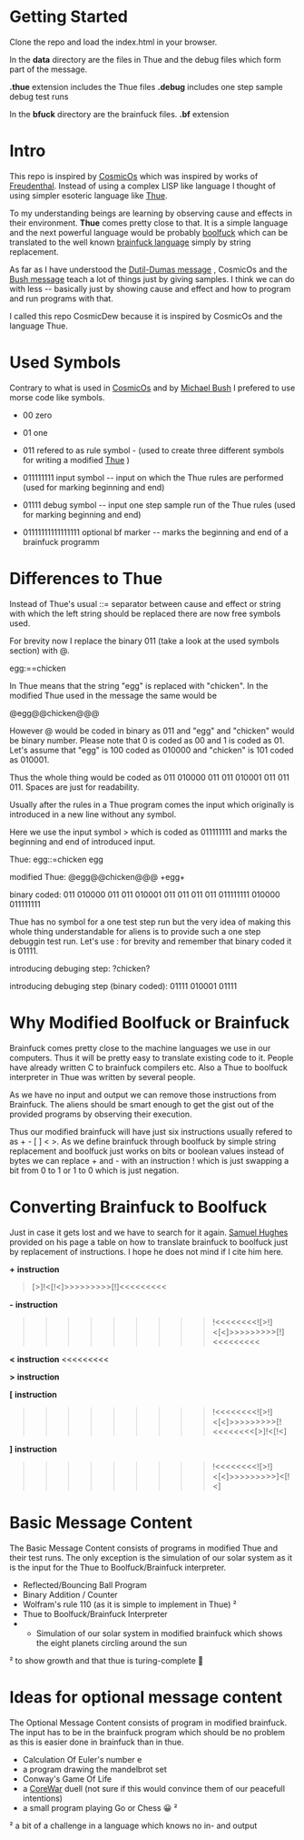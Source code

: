 
# Getting Started

Clone the repo and load the index.html in your browser. 

In the **data** directory are the files in Thue and the debug files which form part of the message.

**.thue** extension includes the Thue files
**.debug** includes one step sample debug test runs 

In the **bfuck** directory are the brainfuck files.
**.bf** extension

# Intro 

This repo is inspired by [CosmicOs](https://cosmicos.github.io/) which was inspired by works of [Freudenthal](https://en.wikipedia.org/wiki/Lincos_language). Instead of using a complex LISP like language I thought of using simpler esoteric language like [Thue](https://en.wikipedia.org/wiki/Thue_(programming_language)).

To my understanding beings are learning by observing cause and effects in their environment. **Thue** comes pretty close to that.
It is a simple language and the next powerful language would be probably [boolfuck](https://esolangs.org/wiki/Boolfuck) which can be translated to the well known
[brainfuck language](https://en.wikipedia.org/wiki/Brainfuck) simply by string replacement.

As far as I have understood the [Dutil-Dumas message](https://en.wikipedia.org/wiki/Cosmic_Call) , CosmicOs and the [Bush message](https://en.wikipedia.org/wiki/Lone_Signal) teach a lot of things just by giving samples. I think we can do with less -- basically just by showing cause and effect and how to program and run programs with that.

I called this repo CosmicDew because it is inspired by CosmicOs and the language Thue.

# Used Symbols

Contrary to what is used in [CosmicOs](https://cosmicos.github.io/) and by [Michael Bush](https://en.wikipedia.org/wiki/Lone_Signal) I prefered to use morse code like symbols.

   - 00 zero
   - 01 one 
   - 011 refered to as rule symbol - (used to create three different symbols for writing a modified [Thue](https://en.wikipedia.org/wiki/Thue_(programming_language)) )
   - 011111111 input symbol -- input on which the Thue rules are performed (used for marking beginning and end) 
   - 01111 debug symbol -- input one step sample run of the Thue rules (used for marking beginning and end)
   
   - 01111111111111111 optional bf marker -- marks the beginning and end of a brainfuck programm
   
# Differences to Thue

  Instead of Thue's usual ::= separator between cause and effect or string with which the left string should be replaced
  there are now free symbols used.
  
  For brevity now I replace the binary 011 (take a look at the used symbols section) with @.
  
  egg:==chicken
  
  In Thue means that the string "egg" is replaced with "chicken".
  In the modified Thue used in the message the same would be
  
  @egg@@chicken@@@
  
  However @ would be coded in binary as 011 and "egg" and "chicken" would be binary number. 
  Please note that 0 is coded as 00 and 1 is coded as 01. Let's assume that "egg" is 100 coded
  as 010000 and "chicken" is 101 coded as 010001.
  
  Thus the whole thing would be coded as 011 010000 011 011 010001 011 011 011. 
  Spaces are just for readability.
  
  Usually after the rules in a Thue program comes the input which originally is introduced in a new line without any symbol.
  
  Here we use the input symbol > which is coded as 011111111 and marks the beginning and end of introduced input.
  
  Thue:
  egg::=chicken
  egg
  
  modified Thue: 
  @egg@@chicken@@@
  +egg+
  
  binary coded: 
  011 010000 011 011 010001 011 011 011 011 011111111 010000 011111111
  
  Thue has no symbol for a one test step run but the very idea of making this whole thing understandable for aliens
  is to provide such a one step debuggin test run. Let's use : for brevity and remember that binary coded it is 01111.
  
  introducing debuging step:
  ?chicken?
  
  introducing debuging step (binary coded):
  01111 010001 01111      

# Why Modified Boolfuck or Brainfuck

Brainfuck comes pretty close to the machine languages we use in our computers. Thus it will be pretty easy to translate existing
code to it. People have already written C to brainfuck compilers etc. Also a Thue to boolfuck interpreter in Thue was written by several people. 

As we have no input and output we can remove those instructions from Brainfuck. The aliens should be smart enough to get the gist out of the provided programs
by observing their execution.

Thus our modified brainfuck will have just six instructions usually refered to as + - [ ] < >.
As we define brainfuck through boolfuck by simple string replacement and boolfuck just works on bits or boolean values instead of bytes we can replace + and - with
an instruction ! which is just swapping a bit from 0 to 1 or 1 to 0 which is just negation.

# Converting Brainfuck to Boolfuck

Just in case it gets lost and we have to search for it again.  [Samuel Hughes](http://samuelhughes.com/boof/) provided on his page a table on how to translate
brainfuck to boolfuck just by replacement of instructions. I hope he does not mind if I cite him here.

**+** **instruction**
  >[>]!<[!<]>>>>>>>>>[!]<<<<<<<<<

**-** **instruction**
  >>>>>>>>>!<<<<<<<<![>!]<[<]>>>>>>>>>[!]<<<<<<<<<

**<** **instruction**
  <<<<<<<<<

**>** **instruction**
  >>>>>>>>>

**[** **instruction**
  >>>>>>>>>!<<<<<<<<![>!]<[<]>>>>>>>>>[!<<<<<<<<[>]!<[!<]

**]** **instruction**
  >>>>>>>>>!<<<<<<<<![>!]<[<]>>>>>>>>>]<[!<]

# Basic Message Content

The Basic Message Content consists of programs in modified Thue and their test runs. The only exception
is the simulation of our solar system as it is the input for the Thue to Boolfuck/Brainfuck interpreter.

  - Reflected/Bouncing Ball Program
  - Binary Addition / Counter
  - Wolfram's rule 110 (as it is simple to implement in Thue) ²
  - Thue to Boolfuck/Brainfuck Interpreter
  - - Simulation of our solar system in modified brainfuck which shows the eight planets circling around the sun
  
  ² to show growth and that thue is turing-complete 🤔️
  
# Ideas for optional message content

The Optional Message Content consists of program in modified brainfuck. The input has to be in the brainfuck program
which should be no problem as this is easier done in brainfuck than in thue. 
  
  - Calculation Of Euler's number e
  - a program drawing the mandelbrot set
  - Conway's Game Of Life
  - a [CoreWar](https://en.wikipedia.org/wiki/Core_War) duell (not sure if this would convince them of our peacefull intentions)
  - a small program playing Go or Chess 😀️ ²
  
  ² a bit of a challenge in a language which knows no in- and output
    
  
  
  
